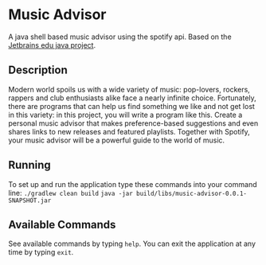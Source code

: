 # Music Advisor

A java shell based music advisor using the spotify api. Based on the [Jetbrains edu java project](https://hyperskill.org/projects/62).

## Description

Modern world spoils us with a wide variety of music: pop-lovers, rockers, rappers and club enthusiasts alike face a nearly 
infinite choice. Fortunately, there are programs that can help us find something we like and not get lost in this variety: 
in this project, you will write a program like this. Create a personal music advisor that makes preference-based suggestions 
and even shares links to new releases and featured playlists. Together with Spotify, your music advisor will be a powerful 
guide to the world of music.

## Running
To set up and run the application type these commands into your command line:
`./gradlew clean build`
`java -jar build/libs/music-advisor-0.0.1-SNAPSHOT.jar`

## Available Commands

See available commands by typing `help`. You can exit the application at any time by typing `exit`.